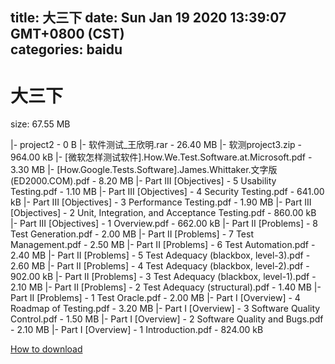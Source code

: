 
title: 大三下
date: Sun Jan 19 2020 13:39:07 GMT+0800 (CST)    
categories: baidu
---

# 大三下
size: 67.55 MB
 
 
|- project2 - 0 B
|- 软件测试_王欣明.rar - 26.40 MB
|- 软测project3.zip - 964.00 kB
|- [微软怎样测试软件].How.We.Test.Software.at.Microsoft.pdf - 3.30 MB
|- [How.Google.Tests.Software].James.Whittaker.文字版(ED2000.COM).pdf - 8.20 MB
|- Part III [Objectives] - 5 Usability Testing.pdf - 1.10 MB
|- Part III [Objectives] - 4 Security Testing.pdf - 641.00 kB
|- Part III [Objectives] - 3 Performance Testing.pdf - 1.90 MB
|- Part III [Objectives] - 2 Unit, Integration, and Acceptance Testing.pdf - 860.00 kB
|- Part III [Objectives] - 1 Overview.pdf - 662.00 kB
|- Part II [Problems] - 8 Test Generation.pdf - 2.00 MB
|- Part II [Problems] - 7 Test Management.pdf - 2.50 MB
|- Part II [Problems] - 6 Test Automation.pdf - 2.40 MB
|- Part II [Problems] - 5 Test Adequacy (blackbox, level-3).pdf - 2.60 MB
|- Part II [Problems] - 4 Test Adequacy (blackbox, level-2).pdf - 902.00 kB
|- Part II [Problems] - 3 Test Adequacy (blackbox, level-1).pdf - 2.10 MB
|- Part II [Problems] - 2 Test Adequacy (structural).pdf - 1.40 MB
|- Part II [Problems] - 1 Test Oracle.pdf - 2.00 MB
|- Part I [Overview] - 4 Roadmap of Testing.pdf - 3.20 MB
|- Part I [Overview] - 3 Software Quality Control.pdf - 1.50 MB
|- Part I [Overview] - 2 Software Quality and Bugs.pdf - 2.10 MB
|- Part I [Overview] - 1 Introduction.pdf - 824.00 kB

[How to download](https://bpcam.bemobtrk.com/go/2ceec3aa-1ca2-46d6-b9ff-aaa5c184517c?jno=4358)